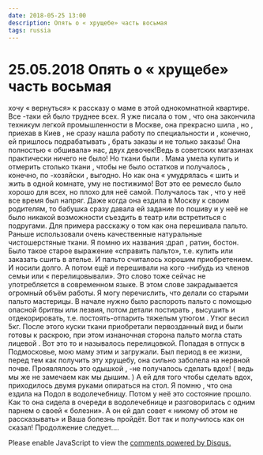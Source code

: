 ```yaml
---
date: 2018-05-25 13:00
description: Опять о « хрущебе» часть восьмая
tags: russia
---
```

# 25.05.2018 Опять о « хрущебе» часть восьмая

хочу « вернуться» к рассказу о маме в этой однокомнатной квартире. Все -таки ей было труднее всех. Я уже писала о том , что она закончила техникум легкой промышленности в Москве, она прекрасно шила , но , приехав в Киев , не сразу нашла работу по специальности и , конечно, ей пришлось подрабатывать , брать заказы и не только заказы! Она полностью « обшивала» нас, двух девочек!Ведь в советских магазинах практически ничего не было! Но ткани были . Мама умела купить и отмерить столько ткани , чтобы не было остатков и получалось  , конечно, по -хозяйски , выгодно. Но как она « умудрялась « шить и жить в одной комнате, уму не постижимо! Вот это ее ремесло было хорошо для всех, но плохо для неё самой. Получалось так , что у неё все время был напряг. Даже когда она ездила в Москву к своим родителям, то бабушка сразу давала ей задание по пошиву и у неё не было никакой возможности съездить в театр или встретиться с подругами. Для примера  расскажу о том как она перешивала пальто. Раньше использовали очень качественные натуральные чистошерстяные ткани. Я помню их названия :драп , ратин, бостон. Было такое старое выражение «справить пальто», т.е. купить или заказать сшить в ателье. И пальто считалось хорошим приобретением. И носили долго. А потом ещё и перешивали на кого -нибудь из членов семьи или « перелицовывали». Это слово тоже сейчас не употребляется в современном языке. В этом слове закрадывается огромный объём работы. Я могу перечислить, что делали со старыми пальто мастерицы. В начале нужно было распороть пальто с помощью опасной бритвы или лезвия, потом детали постирать , высушить и отдекорировать, т.е. постоять-отпарить тяжелым утюгом . Утюг весил 5кг. После этого куски ткани приобретали первозданный вид и были готовы к раскрою, при этом изнаночная сторона пальто могла стать лицевой . Вот это то и называлось перелицовкой. Попадая в отпуск в Подмосковье, мою маму этим и загружали. Был период в ее жизни, перед тем как получить эту хрущебу, она сильно заболела на нервной почве. Проявлялось это одышкой , -не получалось сделать вдох! ( ведь мы же не замечаем как мы дышим. ) А ей для того чтобы сделать вдох, приходилось двумя руками опираться на стол. Я помню , что она ездила на Подол в водолечебницу. Потом у неё это состояние прошло.  Как то она сидела в очереди в водолечебнице и разговорилась с одним парнем о своей « болезни». А он ей дал совет « никому об этом не рассказывать»  и Ваша  болезнь пройдёт. Вот так и получилось как он сказал!        Продолжение следует....

<div id="disqus_thread"></div>
<script>
    /**
    *  RECOMMENDED CONFIGURATION VARIABLES: EDIT AND UNCOMMENT THE SECTION BELOW TO INSERT DYNAMIC VALUES FROM YOUR PLATFORM OR CMS.
    *  LEARN WHY DEFINING THESE VARIABLES IS IMPORTANT: https://disqus.com/admin/universalcode/#configuration-variables    */
    /*
    var disqus_config = function () {
    this.page.url = PAGE_URL;  // Replace PAGE_URL with your page's canonical URL variable
    this.page.identifier = PAGE_IDENTIFIER; // Replace PAGE_IDENTIFIER with your page's unique identifier variable
    };
    */
    (function() { // DON'T EDIT BELOW THIS LINE
    var d = document, s = d.createElement('script');
    s.src = 'https://irina-blog-1.disqus.com/embed.js';
    s.setAttribute('data-timestamp', +new Date());
    (d.head || d.body).appendChild(s);
    })();
</script>
<noscript>Please enable JavaScript to view the <a href="https://disqus.com/?ref_noscript">comments powered by Disqus.</a></noscript>
